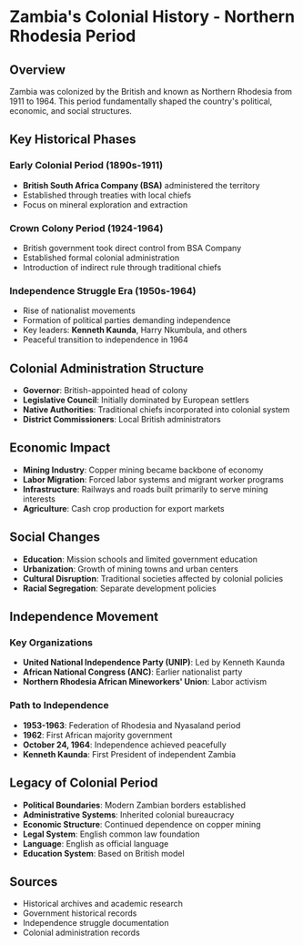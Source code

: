 # Zambia's Colonial History - Northern Rhodesia Period

## Overview
Zambia was colonized by the British and known as Northern Rhodesia from 1911 to 1964. This period fundamentally shaped the country's political, economic, and social structures.

## Key Historical Phases

### Early Colonial Period (1890s-1911)
- **British South Africa Company (BSA)** administered the territory
- Established through treaties with local chiefs
- Focus on mineral exploration and extraction

### Crown Colony Period (1924-1964)
- British government took direct control from BSA Company
- Established formal colonial administration
- Introduction of indirect rule through traditional chiefs

### Independence Struggle Era (1950s-1964)
- Rise of nationalist movements
- Formation of political parties demanding independence
- Key leaders: **Kenneth Kaunda**, Harry Nkumbula, and others
- Peaceful transition to independence in 1964

## Colonial Administration Structure
- **Governor**: British-appointed head of colony
- **Legislative Council**: Initially dominated by European settlers
- **Native Authorities**: Traditional chiefs incorporated into colonial system
- **District Commissioners**: Local British administrators

## Economic Impact
- **Mining Industry**: Copper mining became backbone of economy
- **Labor Migration**: Forced labor systems and migrant worker programs
- **Infrastructure**: Railways and roads built primarily to serve mining interests
- **Agriculture**: Cash crop production for export markets

## Social Changes
- **Education**: Mission schools and limited government education
- **Urbanization**: Growth of mining towns and urban centers
- **Cultural Disruption**: Traditional societies affected by colonial policies
- **Racial Segregation**: Separate development policies

## Independence Movement
### Key Organizations
- **United National Independence Party (UNIP)**: Led by Kenneth Kaunda
- **African National Congress (ANC)**: Earlier nationalist party
- **Northern Rhodesia African Mineworkers' Union**: Labor activism

### Path to Independence
- **1953-1963**: Federation of Rhodesia and Nyasaland period
- **1962**: First African majority government
- **October 24, 1964**: Independence achieved peacefully
- **Kenneth Kaunda**: First President of independent Zambia

## Legacy of Colonial Period
- **Political Boundaries**: Modern Zambian borders established
- **Administrative Systems**: Inherited colonial bureaucracy
- **Economic Structure**: Continued dependence on copper mining
- **Legal System**: English common law foundation
- **Language**: English as official language
- **Education System**: Based on British model

## Sources
- Historical archives and academic research
- Government historical records
- Independence struggle documentation
- Colonial administration records
